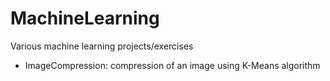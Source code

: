 # MachineLearning
Various machine learning projects/exercises

- ImageCompression: compression of an image using K-Means algorithm
